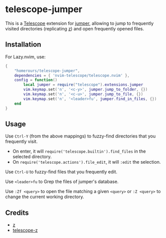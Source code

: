 # telescope-jumper

This is a [Telescope](https://github.com/nvim-telescope/telescope.nvim) extension for [jumper](https://github.com/homerours/jumper), allowing to jump to frequently visited directories (replicating [z](https://github.com/rupa/z)) and open frequently opened files.

## Installation

For Lazy.nvim, use:
```lua
{
    "homerours/telescope-jumper",
    dependencies = { 'nvim-telescope/telescope.nvim' },
    config = function()
        local jumper = require("telescope").extensions.jumper
        vim.keymap.set('n', '<c-y>', jumper.jump_to_folder, {})
        vim.keymap.set('n', '<c-u>', jumper.jump_to_file, {})
        vim.keymap.set('n', '<leader>fu', jumper.find_in_files, {})
    end
}
```

## Usage

Use `Ctrl-Y` (from the above mappings) to fuzzy-find directories that you frequently visit. 
- On enter, it will `require('telescope.builtin').find_files` in the selected directory. 
- On `require('telescope.actions').file_edit`, it will `:edit` the selection.

Use `Ctrl-U` to fuzzy-find files that you frequently edit. 

Use `<leader>fu` to Grep the files of jumper's database. 

Use `:Zf <query>` to open the file matching a given `<query>` or `:Z <query>` to change the current working directory.

## Credits
- [z](https://github.com/rupa/z)
- [telescope-z](https://github.com/nvim-telescope/telescope-z.nvim)

